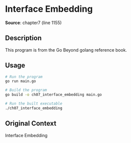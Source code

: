 # Interface Embedding

**Source**: chapter7 (line 1155)

## Description

This program is from the Go Beyond golang reference book.

## Usage

```bash
# Run the program
go run main.go

# Build the program
go build -o ch07_interface_embedding main.go

# Run the built executable
./ch07_interface_embedding
```

## Original Context

Interface Embedding
